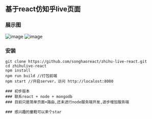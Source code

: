 ## 基于react仿知乎live页面
### 展示图
![image](https://github.com/songhaoreact/zhihu-live-react/blob/master/screenshots/react%20spa1.png?raw=true)
![image](https://github.com/songhaoreact/zhihu-live-react/blob/master/screenshots/react%20spa2.png?raw=true)
### 安装

```
git clone https://github.com/songhaoreact/zhihu-live-react.git
cd zhihulive-react
npm install
npm run build //打包前端
npm start //开启server，访问 http://localost:8080

### 初步版本
### 联系react + node + mongodb
### 目前只是简单页面+路由,还未进行node服务端开发,逐步增加服务端

### 感兴趣的童鞋可以来个star
